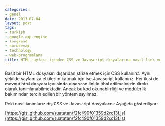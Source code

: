 ```yaml
---
categories:
- genel
date: 2013-07-04
layout: post
tags:
- turkish
- google-app-engine
- longread
- sorucevap
- technology
- web-programlama
title: HTML sayfası içinden CSS ve Javascript dosyalarına nasıl link verilir?
---
```


Basit bir HTML dosyasını dışarıdan stilize etmek için CSS kullanırız. Aynı şekilde sayfamıza etkileşim katmak için ise Javascript kullanırız. Her ikisi de mevcut html dosyası içerisinde dışarıdan linkle ithal edilmeksizin direkt olarak tanımlanabilmektedir. Ancak bu kod okunabilirliği ve modülerlik bakımından tercih edilen bir yöntem sayılmaz.

Peki nasıl tanımlarız dış CSS ve Javascript dosyalarını: Aşağıda gösteriliyor:

  
  

[https://gist.github.com/suatatan/f2fc490f01359d2cc13f.js](https://gist.github.com/suatatan/f2fc490f01359d2cc13f.js)
